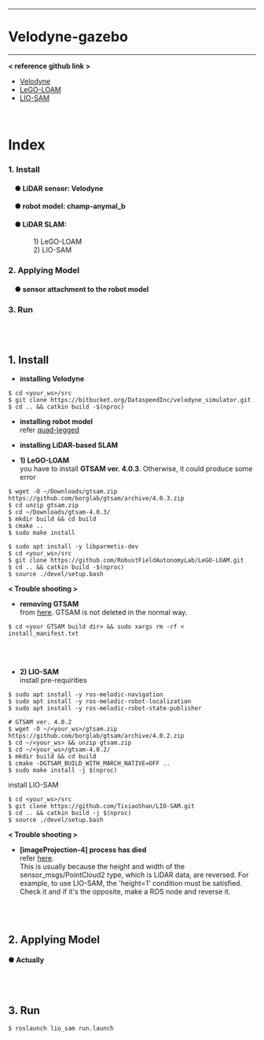 ***
# Velodyne-gazebo
***
**< reference github link >**
+ [Velodyne](https://bitbucket.org/DataspeedInc/velodyne_simulator/src/master/)
+ [LeGO-LOAM](https://github.com/RobustFieldAutonomyLab/LeGO-LOAM)
+ [LIO-SAM](https://github.com/TixiaoShan/LIO-SAM#prepare-lidar-data)
<br>

# Index
<!--
### 1. Prerequisites
####    &nbsp;&nbsp;&nbsp;&nbsp;● LCM
####    &nbsp;&nbsp;&nbsp;&nbsp;● Boost
####    &nbsp;&nbsp;&nbsp;&nbsp;● CMake
####    &nbsp;&nbsp;&nbsp;&nbsp;● unitree_legged_sdk
####    &nbsp;&nbsp;&nbsp;&nbsp;● aliengo_sdk
-->
### 1. Install
####    &nbsp;&nbsp;&nbsp;&nbsp;● LiDAR sensor: Velodyne
####    &nbsp;&nbsp;&nbsp;&nbsp;● robot model: champ-anymal_b
####    &nbsp;&nbsp;&nbsp;&nbsp;● LiDAR SLAM: 
&nbsp;&nbsp;&nbsp;&nbsp;&nbsp;&nbsp;&nbsp;&nbsp;&nbsp;&nbsp;&nbsp;&nbsp;  1) LeGO-LOAM  
&nbsp;&nbsp;&nbsp;&nbsp;&nbsp;&nbsp;&nbsp;&nbsp;&nbsp;&nbsp;&nbsp;&nbsp;  2) LIO-SAM
### 2. Applying Model
####    &nbsp;&nbsp;&nbsp;&nbsp;● sensor attachment to the robot model
### 3. Run


<br><br>


## 1. Install
+ **installing Velodyne**
```
$ cd <your_ws>/src
$ git clone https://bitbucket.org/DataspeedInc/velodyne_simulator.git
$ cd .. && catkin build -$(nproc)
```

+ **installing robot model** <br>
refer [quad-legged](https://github.com/zinuok/quad-legged)

+ **installing LiDAR-based SLAM** 
+ **1) LeGO-LOAM** <br>
you have to install **GTSAM ver. 4.0.3**. Otherwise, it could produce some error
```
$ wget -O ~/Downloads/gtsam.zip https://github.com/borglab/gtsam/archive/4.0.3.zip
$ cd unzip gtsam.zip
$ cd ~/Downloads/gtsam-4.0.3/
$ mkdir build && cd build
$ cmake ..
$ sudo make install
```
```
$ sudo apt install -y libparmetis-dev
$ cd <your_ws>/src
$ git clone https://github.com/RobustFieldAutonomyLab/LeGO-LOAM.git
$ cd .. && catkin build -$(nproc)
$ source ./devel/setup.bash
```
**< Trouble shooting >**
+ **removing GTSAM** <br>
from [here](https://github.com/borglab/gtsam/issues/562#issuecomment-721899131). 
GTSAM is not deleted in the normal way.
```
$ cd <your GTSAM build dir> && sudo xargs rm -rf < install_manifest.txt
``` 

<br><br>

+ **2) LIO-SAM** <br>
install pre-requirities
```
$ sudo apt install -y ros-melodic-navigation
$ sudo apt install -y ros-melodic-robot-localization
$ sudo apt install -y ros-melodic-robot-state-publisher

# GTSAM ver. 4.0.2
$ wget -O ~/<your_ws>/gtsam.zip https://github.com/borglab/gtsam/archive/4.0.2.zip
$ cd ~/<your_ws> && unzip gtsam.zip
$ cd ~/<your_ws>/gtsam-4.0.2/
$ mkdir build && cd build
$ cmake -DGTSAM_BUILD_WITH_MARCH_NATIVE=OFF ..
$ sudo make install -j $(nproc)
```

install LIO-SAM
```
$ cd <your_ws>/src
$ git clone https://github.com/TixiaoShan/LIO-SAM.git
$ cd .. && catkin build -j $(nproc)
$ source ./devel/setup.bash
```

**< Trouble shooting >**
+ **[imageProjection-4] process has died** <br>
refer [here](). <br> 
This is usually because the height and width of the sensor_msgs/PointCloud2 type, which is LiDAR data, are reversed.
For example, to use LIO-SAM, the 'height=1' condition must be satisfied. Check it and if it's the opposite, make a ROS node and reverse it.


<br><br>

## 2. Applying Model
#### ● Actually
<br><br>

## 3. Run
```
$ roslaunch lio_sam run.launch
```

